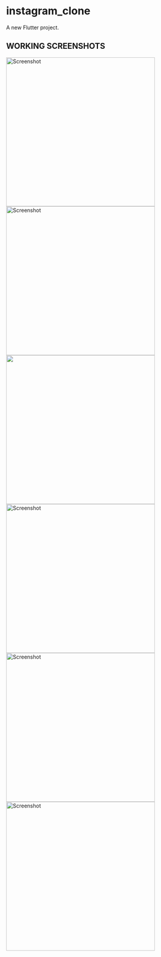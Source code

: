 # instagram_clone

A new Flutter project.


## WORKING SCREENSHOTS
<img src="assets/Simulator%20Screen%20Shot%20-%20iPhone%2014%20Pro%20-%202023-08-07%20at%2018.46.43.png" alt="Screenshot" width="400"/>
<img src="assets/Simulator Screen Shot - iPhone 14 Pro - 2023-08-07 at 18.47.19.png" alt="Screenshot" width="400"/>
<img src="assets/Simulator Screen Shot - iPhone 14 Pro - 2023-08-07 at 18.55.58.png" width="400"/>
<img src="assets/Simulator Screen Shot - iPhone 14 Pro - 2023-08-07 at 18.56.18.png" alt="Screenshot" width="400"/>
<img src="assets/Simulator Screen Shot - iPhone 14 Pro - 2023-08-07 at 18.56.40.png" alt="Screenshot" width="400"/>
<img src="assets/Simulator Screen Shot - iPhone 14 Pro - 2023-08-07 at 19.04.59.png" alt="Screenshot" width="400"/>

